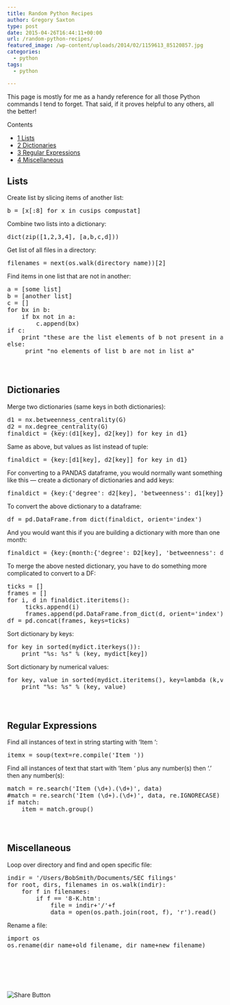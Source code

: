 ```yaml
---
title: Random Python Recipes
author: Gregory Saxton
type: post
date: 2015-04-26T16:44:11+00:00
url: /random-python-recipes/
featured_image: /wp-content/uploads/2014/02/1159613_85120857.jpg
categories:
  - python
tags:
  - python

---
```

This page is mostly for me as a handy reference for all those Python commands I tend to forget. That said, if it proves helpful to any others, all the better!

<div id="toc_container" class="no_bullets">
  <p class="toc_title">
    Contents
  </p>
  
  <ul class="toc_list">
    <li>
      <a href="#Lists"><span class="toc_number toc_depth_1">1</span> Lists</a>
    </li>
    <li>
      <a href="#Dictionaries"><span class="toc_number toc_depth_1">2</span> Dictionaries</a>
    </li>
    <li>
      <a href="#Regular_Expressions"><span class="toc_number toc_depth_1">3</span> Regular Expressions</a>
    </li>
    <li>
      <a href="#Miscellaneous"><span class="toc_number toc_depth_1">4</span> Miscellaneous</a>
    </li>
  </ul>
</div>

## <span id="Lists">Lists</span>

Create list by slicing items of another list:

<pre class="brush: python; light: false; title: ; toolbar: true; notranslate" title="">b = [x[:8] for x in cusips_compustat]</pre>

Combine two lists into a dictionary:

<pre class="brush: python; light: false; title: ; toolbar: true; notranslate" title="">dict(zip([1,2,3,4], [a,b,c,d]))</pre>

Get list of all files in a directory:

<pre class="brush: python; light: false; title: ; toolbar: true; notranslate" title="">filenames = next(os.walk(directory_name))[2]</pre>

Find items in one list that are not in another:

<pre class="brush: python; light: false; title: ; toolbar: true; notranslate" title="">a = [some list]
b = [another list]
c = []
for bx in b:
    if bx not in a:
        c.append(bx)
if c:
    print "these are the list elements of b not present in a:", c
else:
     print "no elements of list b are not in list a"</pre>

<div style="margin-bottom:5em;">
  <span style="display:none;">.</span>
</div>

## <span id="Dictionaries">Dictionaries</span>

Merge two dictionaries (same keys in both dictionaries):

<pre class="brush: python; light: false; title: ; toolbar: true; notranslate" title="">d1 = nx.betweenness_centrality(G)
d2 = nx.degree_centrality(G)
finaldict = {key:(d1[key], d2[key]) for key in d1}</pre>

Same as above, but values as list instead of tuple:

<pre class="brush: plain; light: false; title: ; toolbar: true; notranslate" title="">finaldict = {key:[d1[key], d2[key]] for key in d1}</pre>

For converting to a PANDAS dataframe, you would normally want something like this &#8212; create a dictionary of dictionaries and add keys:

<pre class="brush: python; light: false; title: ; toolbar: true; notranslate" title="">finaldict = {key:{'degree': d2[key], 'betweenness': d1[key]} for key in d2}</pre>

To convert the above dictionary to a dataframe:

<pre class="brush: python; light: false; title: ; toolbar: true; notranslate" title="">df = pd.DataFrame.from_dict(finaldict, orient='index')</pre>

And you would want this if you are building a dictionary with more than one month:

<pre class="brush: python; light: false; title: ; toolbar: true; notranslate" title="">finaldict = {key:{month:{'degree': D2[key], 'betweenness': d1[key]}} for key in d2}</pre>

To merge the above nested dictionary, you have to do something more complicated to convert to a DF:

<pre class="brush: python; light: false; title: ; toolbar: true; notranslate" title="">ticks = []
frames = []
for i, d in finaldict.iteritems():
     ticks.append(i)
     frames.append(pd.DataFrame.from_dict(d, orient='index'))
df = pd.concat(frames, keys=ticks)</pre>

Sort dictionary by keys:

<pre class="brush: python; light: false; title: ; toolbar: true; notranslate" title="">for key in sorted(mydict.iterkeys()):
    print "%s: %s" % (key, mydict[key])
</pre>

Sort dictionary by numerical values:

<pre class="brush: python; light: false; title: ; toolbar: true; notranslate" title="">for key, value in sorted(mydict.iteritems(), key=lambda (k,v): (v,k), reverse=True):
    print "%s: %s" % (key, value)
</pre>

<div style="margin-bottom:5em;">
  <span style="display:none;">.</span>
</div>

## <span id="Regular_Expressions">Regular Expressions</span>

Find all instances of text in string starting with &#8216;Item &#8216;:

<pre class="brush: python; light: false; title: ; toolbar: true; notranslate" title="">itemx = soup(text=re.compile('Item '))</pre>

Find all instances of text that start with &#8216;Item &#8216; plus any number(s) then &#8216;.&#8217; then any number(s):

<pre class="brush: python; light: false; title: ; toolbar: true; notranslate" title="">match = re.search('Item (\d+).(\d+)', data)
#match = re.search('Item (\d+).(\d+)', data, re.IGNORECASE) #case-insensitive search
if match:
    item = match.group()
</pre>

<div style="margin-bottom:5em;">
  <span style="display:none;">.</span>
</div>

## <span id="Miscellaneous">Miscellaneous</span>

Loop over directory and find and open specific file:

<pre class="brush: python; light: false; title: ; toolbar: true; notranslate" title="">indir = '/Users/BobSmith/Documents/SEC filings'
for root, dirs, filenames in os.walk(indir):
    for f in filenames:
        if f == '8-K.htm':
            file = indir+'/'+f
            data = open(os.path.join(root, f), 'r').read()
</pre>

Rename a file:

<pre class="brush: python; light: false; title: ; toolbar: true; notranslate" title="">import os
os.rename(dir_name+old_filename, dir_name+new_filename)
</pre>

<div style="margin-bottom:5em;">
  <span style="display:none;">.</span>
</div>

<div style="padding-bottom:20px; padding-top:10px;" class="hupso-share-buttons">
  <!-- Hupso Share Buttons - https://www.hupso.com/share/ -->
  
  <a class="hupso_toolbar" href="https://www.hupso.com/share/"><img src="http://static.hupso.com/share/buttons/share-medium.png" style="border:0px; padding-top: 5px; float:left;" alt="Share Button" /></a><!-- Hupso Share Buttons -->
</div>